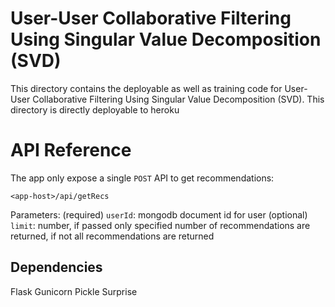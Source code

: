 # User-User Collaborative Filtering Using Singular Value Decomposition (SVD)
This directory contains the deployable as well as training code for User-User Collaborative Filtering Using Singular Value Decomposition (SVD).
This directory is directly deployable to heroku

# API Reference
The app only expose a single `POST` API to get recommendations:

`<app-host>/api/getRecs`

Parameters:
(required) `userId`: mongodb document id for user
(optional) `limit`: number, if passed only specified number of recommendations are returned, if not all recommendations are returned 

## Dependencies
Flask
Gunicorn
Pickle
Surprise
